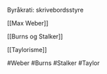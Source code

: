 Byråkrati: skrivebordsstyre

[[Max Weber]]

[[Burns og Stalker]]

[[Taylorisme]]

#Weber #Burns #Stalker #Taylor


